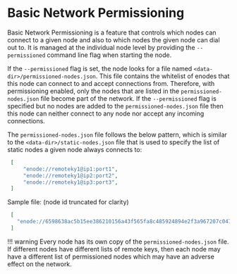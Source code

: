 # Basic Network Permissioning

Basic Network Permissioning is a feature that controls which nodes can connect to a given node and also
to which nodes the given node can dial out to. It is managed at the individual node level by providing the
`--permissioned` command line flag when starting the node.

If the `--permissioned` flag is set, the node looks for a file named `<data-dir>/permissioned-nodes.json`.
This file contains the whitelist of enodes that this node can connect to and accept connections from. Therefore,
with permissioning enabled, only the nodes that are listed in the `permissioned-nodes.json` file become
part of the network. If the `--permissioned` flag is specified but no nodes are added to the `permissioned-nodes.json`
file then this node can neither connect to any node nor accept any incoming connections.

The `permissioned-nodes.json` file follows the below pattern, which is similar to the `<data-dir>/static-nodes.json`
file that is used to specify the list of static nodes a given node always connects to:
   ``` json
    [
        "enode://remoteky1@ip1:port1",
        "enode://remoteky1@ip2:port2",
        "enode://remoteky1@ip3:port3",
    ]
   ```

Sample file: (node id truncated for clarity)
   ``` json
    [
      "enode://6598638ac5b15ee386210156a43f565fa8c485924894e2f3a967207c047470@127.0.0.1:30300",
    ]
   ```

!!! warning
    Every node has its own copy of the `permissioned-nodes.json` file. If different nodes have different
    lists of remote keys, then each node may have a different list of permissioned nodes which may have
    an adverse effect on the network.
